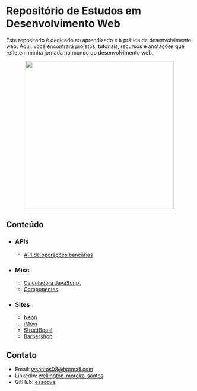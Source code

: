 
# Repositório de Estudos em Desenvolvimento Web
Este repositório é dedicado ao aprendizado e à prática de desenvolvimento web. Aqui, você encontrará projetos, tutoriais, recursos e anotações que refletem minha jornada no mundo do desenvolvimento web.

<p align='center'>
	<img src='https://blog.ensalza.com/wp-content/uploads/frontend-y-backend.png' width=400 />
</p>


## Conteúdo
- ### APIs
	- [API de operações bancárias](./api-CRUD-financas[exp])
- ### Misc
	- [Calculadora JavaScript](./app-calculadora[js])
	- [Componentes](./componentes)
- ### Sites
	- [Neon](./site-neon[scss])
	- [iMovi](./site-imov[bootstrap])
	- [StructBoost](./site-structboost[HTML,CSS])
	- [Barbershop](./site-barbershop)

## Contato

* Email: wsantos08@hotmail.com
* LinkedIn: [wellington-moreira-santos](https://www.linkedin.com/in/wellington-moreira-santos/)
* GitHub: [esscova](https://github.com/esscova)

